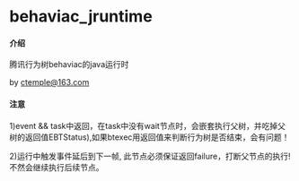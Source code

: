 # behaviac_jruntime

#### 介绍
腾讯行为树behaviac的java运行时

by ctemple@163.com

#### 注意

1)event && task中返回，在task中没有wait节点时，会嵌套执行父树，并吃掉父树的返回值EBTStatus),如果btexec用返回值来判断行为树是否结束，会有问题！

2)运行中触发事件延后到下一帧, 此节点必须保证返回failure，打断父节点的执行!不然会继续执行后续节点。

